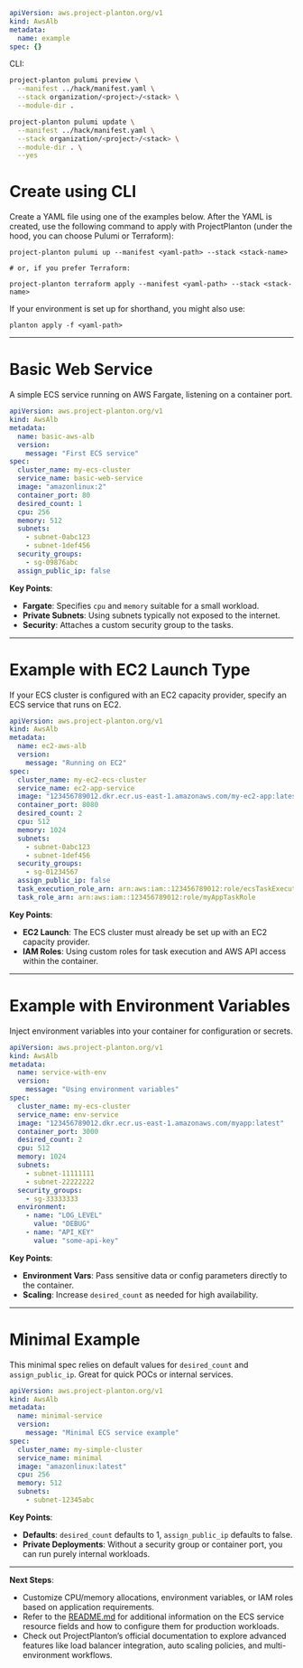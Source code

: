 ```yaml
apiVersion: aws.project-planton.org/v1
kind: AwsAlb
metadata:
  name: example
spec: {}
```

CLI:

```bash
project-planton pulumi preview \
  --manifest ../hack/manifest.yaml \
  --stack organization/<project>/<stack> \
  --module-dir .

project-planton pulumi update \
  --manifest ../hack/manifest.yaml \
  --stack organization/<project>/<stack> \
  --module-dir . \
  --yes
```

# Create using CLI

Create a YAML file using one of the examples below. After the YAML is created, use the following command to apply with
ProjectPlanton (under the hood, you can choose Pulumi or Terraform):

```shell
project-planton pulumi up --manifest <yaml-path> --stack <stack-name>

# or, if you prefer Terraform:

project-planton terraform apply --manifest <yaml-path> --stack <stack-name>
```

If your environment is set up for shorthand, you might also use:

```shell
planton apply -f <yaml-path>
```

---

# Basic Web Service

A simple ECS service running on AWS Fargate, listening on a container port.

```yaml
apiVersion: aws.project-planton.org/v1
kind: AwsAlb
metadata:
  name: basic-aws-alb
  version:
    message: "First ECS service"
spec:
  cluster_name: my-ecs-cluster
  service_name: basic-web-service
  image: "amazonlinux:2"
  container_port: 80
  desired_count: 1
  cpu: 256
  memory: 512
  subnets:
    - subnet-0abc123
    - subnet-1def456
  security_groups:
    - sg-09876abc
  assign_public_ip: false
```

**Key Points**:

- **Fargate**: Specifies `cpu` and `memory` suitable for a small workload.
- **Private Subnets**: Using subnets typically not exposed to the internet.
- **Security**: Attaches a custom security group to the tasks.

---

# Example with EC2 Launch Type

If your ECS cluster is configured with an EC2 capacity provider, specify an ECS service that runs on EC2.

```yaml
apiVersion: aws.project-planton.org/v1
kind: AwsAlb
metadata:
  name: ec2-aws-alb
  version:
    message: "Running on EC2"
spec:
  cluster_name: my-ec2-ecs-cluster
  service_name: ec2-app-service
  image: "123456789012.dkr.ecr.us-east-1.amazonaws.com/my-ec2-app:latest"
  container_port: 8080
  desired_count: 2
  cpu: 512
  memory: 1024
  subnets:
    - subnet-0abc123
    - subnet-1def456
  security_groups:
    - sg-01234567
  assign_public_ip: false
  task_execution_role_arn: arn:aws:iam::123456789012:role/ecsTaskExecutionRole
  task_role_arn: arn:aws:iam::123456789012:role/myAppTaskRole
```

**Key Points**:

- **EC2 Launch**: The ECS cluster must already be set up with an EC2 capacity provider.
- **IAM Roles**: Using custom roles for task execution and AWS API access within the container.

---

# Example with Environment Variables

Inject environment variables into your container for configuration or secrets.

```yaml
apiVersion: aws.project-planton.org/v1
kind: AwsAlb
metadata:
  name: service-with-env
  version:
    message: "Using environment variables"
spec:
  cluster_name: my-ecs-cluster
  service_name: env-service
  image: "123456789012.dkr.ecr.us-east-1.amazonaws.com/myapp:latest"
  container_port: 3000
  desired_count: 2
  cpu: 512
  memory: 1024
  subnets:
    - subnet-11111111
    - subnet-22222222
  security_groups:
    - sg-33333333
  environment:
    - name: "LOG_LEVEL"
      value: "DEBUG"
    - name: "API_KEY"
      value: "some-api-key"
```

**Key Points**:

- **Environment Vars**: Pass sensitive data or config parameters directly to the container.
- **Scaling**: Increase `desired_count` as needed for high availability.

---

# Minimal Example

This minimal spec relies on default values for `desired_count` and `assign_public_ip`. Great for quick POCs or internal
services.

```yaml
apiVersion: aws.project-planton.org/v1
kind: AwsAlb
metadata:
  name: minimal-service
  version:
    message: "Minimal ECS service example"
spec:
  cluster_name: my-simple-cluster
  service_name: minimal
  image: "amazonlinux:latest"
  cpu: 256
  memory: 512
  subnets:
    - subnet-12345abc
```

**Key Points**:

- **Defaults**: `desired_count` defaults to 1, `assign_public_ip` defaults to false.
- **Private Deployments**: Without a security group or container port, you can run purely internal workloads.

---

**Next Steps**:

- Customize CPU/memory allocations, environment variables, or IAM roles based on application requirements.
- Refer to the [README.md](./README.md) for additional information on the ECS service resource fields and how to
  configure them for production workloads.
- Check out ProjectPlanton’s official documentation to explore advanced features like load balancer integration, auto
  scaling policies, and multi-environment workflows.
